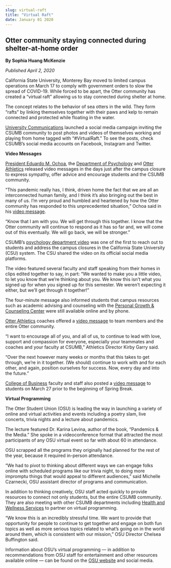```yaml
---
slug: virtual-raft
title: "Virtual Raft"
date: January 01 2020
---
```


  
<h2>Otter community staying connected during shelter-at-home order</h2>
<p><b>By Sophia Huang McKenzie</b></p>
<p><i>Published April 2, 2020</i></p>
<p>
  California State University, Monterey Bay moved to limited campus operations
  on March 17 to comply with government orders to slow the spread of COVID-19.
  While forced to be apart, the Otter community has created a “virtual raft”
  allowing us to stay connected during shelter at home.
</p>
<p>
  The concept relates to the behavior of sea otters in the wild. They form
  “rafts” by linking themselves together with their paws and kelp to remain
  connected and protected while floating in the water.
</p>
<p>
  <a href="https://csumb.edu/communications/">University Communications</a>
  launched a social media campaign inviting the CSUMB community to post photos
  and videos of themselves working and playing from home tagged with
  “#VirtualRaft.” To see the posts, check CSUMB’s social media accounts on
  Facebook, Instagram and Twitter.
</p>
<p><b>Video Messages</b></p>
<p>
  <a href="https://csumb.edu/president/">President Eduardo M. Ochoa</a>, the
  <a href="https://csumb.edu/psychology/">Department of Psychology</a> and
  <a href="https://otterathletics.com/">Otter Athletics</a> released video
  messages in the days just after the campus closure to express sympathy, offer
  advice and encourage students and the CSUMB community.
</p>
<p>
  “This pandemic really has, I think, driven home the fact that we are all an
  interconnected human family, and I think it’s also bringing out the best in
  many of us. I’m very proud and humbled and heartened by how the Otter
  community has responded to this unprecedented situation,” Ochoa said in his
  <a href="https://www.youtube.com/watch?v=ljEBx4QuL-o&amp;feature=youtu.be"
    >video message</a
  >.
</p>
<p>
  “Know that I am with you. We will get through this together. I know that the
  Otter community will continue to respond as it has so far and, we will come
  out of this eventually. We will go back, we will be stronger.”
</p>
<p>
  CSUMB’s
  <a href="https://youtu.be/sGfFuiCPybQ">psychology department video</a> was one
  of the first to reach out to students and address the campus closures in the
  California State University (CSU) system. The CSU shared the video on its
  official social media platforms.
</p>
<p>
  The video featured several faculty and staff speaking from their homes in
  clips edited together to say, in part: “We wanted to make you a little video,
  to let you know that we’re thinking about you. We know this isn’t what you
  signed up for when you signed up for this semester. We weren’t expecting it
  either, but we’ll get through it together!”
</p>
<p>
  The four-minute message also informed students that campus resources such as
  academic advising and counseling with the
  <a href="https://csumb.edu/pgcc/">Personal Growth &amp; Counseling Center</a>
  were still available online and by phone.
</p>
<p>
  <a href="https://otterathletics.com/">Otter Athletics</a> coaches offered a
  <a
    href="https://www.instagram.com/tv/B-F_l9oAWXc/?utm_source=ig_web_copy_link"
    >video message</a
  >
  to team members and the entire Otter community.
</p>
<p>
  “I want to encourage all of you, and all of us, to continue to lead with love,
  support and compassion for everyone, especially your teammates and coaches and
  your faculty at CSUMB,” Athletics Director Kirby Garry said.
</p>
<p>
  “Over the next however many weeks or months that this takes to get through,
  we’re in it together. (We should) continue to work with and for each other,
  and again, position ourselves for success. Now, every day and into the
  future.”
</p>
<p>
  <a href="https://csumb.edu/business">College of Business</a> faculty and staff
  also posted a
  <a href="https://www.youtube.com/watch?v=Id33elYBEYk&amp;feature=youtu.be"
    >video message</a
  >
  to students on March 27 prior to the beginning of Spring Break.
</p>
<p><b>Virtual Programming</b></p>
<p>
  The Otter Student Union (OSU) is leading the way in launching a variety of
  online and virtual activities and events including a poetry slam, live
  concerts, trivia nights and a lecture about pandemics.
</p>
<p>
  The lecture featured Dr. Karina Levina, author of the book, “Pandemics &amp;
  the Media.” She spoke in a videoconference format that attracted the most
  participants of any OSU virtual event so far with about 60 in attendance.
</p>
<p>
  OSU scrapped all the programs they originally had planned for the rest of the
  year, because it required in-person attendance.
</p>
<p>
  “We had to pivot to thinking about different ways we can engage folks online
  with scheduled programs like our trivia night, to doing more impromptu things
  that would appeal to different audiences,” said Michelle Czarnecki, OSU
  assistant director of programs and communication.
</p>
<p>
  In addition to thinking creatively, OSU staff acted quickly to provide
  resources to connect not only students, but the entire CSUMB community. They
  are also meeting with other CSUMB departments including
  <a href="https://csumb.edu/hws">Health and Wellness Services</a> to partner on
  virtual programming.
</p>
<p>
  “We know this is an incredibly stressful time. We want to provide that
  opportunity for people to continue to get together and engage on both fun
  topics as well as more serious topics related to what’s going on in the world
  around them, which is consistent with our mission,” OSU Director Chelsea
  Buffington said.
</p>
<p>
  Information about OSU’s virtual programming — in addition to recommendations
  from OSU staff for entertainment and other resources available online — can be
  found on the <a href="https://csumb.edu/osu">OSU website</a> and social media.
</p>
 
